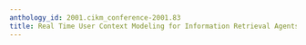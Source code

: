 ```yaml
---
anthology_id: 2001.cikm_conference-2001.83
title: Real Time User Context Modeling for Information Retrieval Agents
---
```

